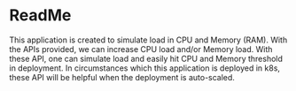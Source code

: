 # ReadMe

This application is created to simulate load in CPU and Memory (RAM). With the APIs provided, we can
increase CPU load and/or Memory load. With these API, one can simulate load and easily hit CPU and
Memory threshold in deployment. In circumstances which this application is deployed in k8s, these
API will be helpful when the deployment is auto-scaled.